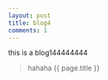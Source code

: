 ```yaml
---
layout: post
title: blog4
comments: 1
---
```


this is a blog144444444

> hahaha
> {{ page.title }}
